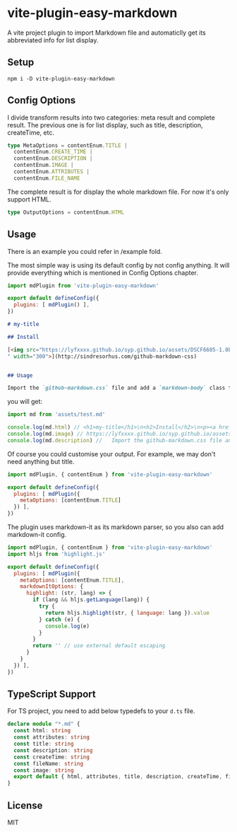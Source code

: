 # vite-plugin-easy-markdown
A vite project plugin to import Markdown file and automaticlly get its abbreviated info for list display.
## Setup
```
npm i -D vite-plugin-easy-markdown
```
## Config Options
I divide transform results into two categories: meta result and complete result. The previous one is for list display, such as title, description, createTime, etc.
```ts
type MetaOptions = contentEnum.TITLE | 
  contentEnum.CREATE_TIME | 
  contentEnum.DESCRIPTION | 
  contentEnum.IMAGE | 
  contentEnum.ATTRIBUTES |
  contentEnum.FILE_NAME
```
The complete result is for display the whole markdown file. For now it's only support HTML.

```ts
type OutputOptions = contentEnum.HTML
```
## Usage
There is an example you could refer in /example fold.

The most simple way is using its default config by not config anything. It will provide everything which is mentioned in Config Options chapter.
```js
import mdPlugin from 'vite-plugin-easy-markdown'

export default defineConfig({
  plugins: [ mdPlugin() ],
})
```

```markdown
# my-title

## Install

[<img src="https://lyfxxxx.github.io/syp.github.io/assets/DSCF6605-1.0b4ce2f0.jpg
" width="300">](http://sindresorhus.com/github-markdown-css)


## Usage

Import the `github-markdown.css` file and add a `markdown-body` class to the container of your rendered Markdown and set a width for it. GitHub uses `980px` width and `45px` padding, and `15px` padding for mobile.
```
you will get:
```js
import md from 'assets/test.md'

console.log(md.html) // <h1>my-title</h1>\n<h2>Install</h2>\n<p><a href=\"http://sindresorhus.com/github-markdown-css\">...
console.log(md.image) // https://lyfxxxx.github.io/syp.github.io/assets/DSCF6605-1.0b4ce2f0.jpg
console.log(md.description) //   Import the github-markdown.css file and add a markdown-body class to the container of your rendered...
```

Of course you could customise your output. For example, we may don't need anything but title.
```js
import mdPlugin, { contentEnum } from 'vite-plugin-easy-markdown'

export default defineConfig({
  plugins: [ mdPlugin({
    metaOptions: [contentEnum.TITLE]
  }) ],
})
```
The plugin uses markdown-it as its markdown parser, so you also can add markdown-it config.
```js
import mdPlugin, { contentEnum } from 'vite-plugin-easy-markdown'
import hljs from 'highlight.js'

export default defineConfig({
  plugins: [ mdPlugin({
    metaOptions: [contentEnum.TITLE],
    markdownItOptions: {
      highlight: (str, lang) => {
        if (lang && hljs.getLanguage(lang)) {
          try {
            return hljs.highlight(str, { language: lang }).value
          } catch (e) {
            console.log(e)
          }
        }
        return '' // use external default escaping
      }
    }
  }) ],
})
```

## TypeScript Support
For TS project, you need to add below typedefs to your `d.ts` file.
```typescript
declare module "*.md" {
  const html: string
  const attributes: string
  const title: string
  const description: string
  const createTime: string
  const fileName: string
  const image: string
  export default { html, attributes, title, description, createTime, fileName, image };
}
```

## License
MIT